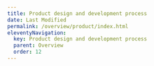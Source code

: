```yaml
---
title: Product design and development process
date: Last Modified 
permalink: /overview/product/index.html
eleventyNavigation:
  key: Product design and development process
  parent: Overview
  order: 12
---
```


